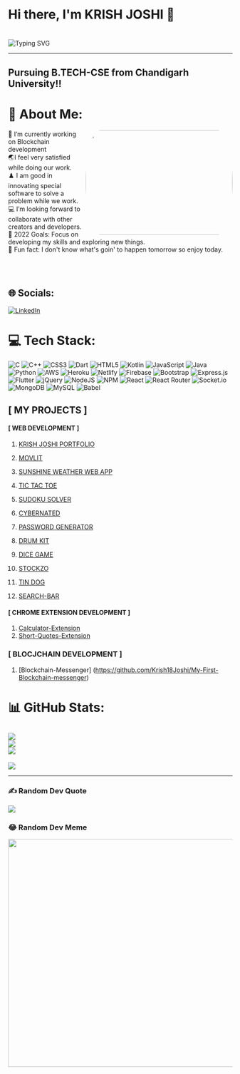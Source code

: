 ### <h1>Hi there, I'm KRISH JOSHI 👋 <h1> 
  
![Typing SVG](https://readme-typing-svg.herokuapp.com?font=Robot-Bold&size=40&color=%2356bcd9&width=600&height=60&lines=Web+Developer;Competitive+Programmer;App+Developer;Full+stack+Developer;Freelancer;Content+Creator)
<hr>

## Pursuing B.TECH-CSE from Chandigarh University!!



# 💫 About Me:
  <a href="https://github.com/"><img align='right' src="https://media.giphy.com/media/SWoSkN6DxTszqIKEqv/giphy.gif"  style="border-radius: 10% / 50%;" width="330" height="235" > </a>
🔭 I’m currently working on Blockchain development <br>🌏I feel very satisfied while doing our work.<br>♟️ I am good in innovating special software to solve a problem while we work.<br>💻 I’m looking forward to collaborate with other creators and developers.<br>
  🥅 2022 Goals: Focus on developing my skills and exploring new things.<br>🍔 Fun fact: I don't know what's goin' to happen tomorrow so enjoy today.

<br><br>
## 🌐 Socials:
[![LinkedIn](https://img.shields.io/badge/LinkedIn-%230077B5.svg?logo=linkedin&logoColor=white)](https://linkedin.com/in/https://www.linkedin.com/in/krish-joshi-1ab2331b9/) 

# 💻 Tech Stack:
![C](https://img.shields.io/badge/c-%2300599C.svg?style=flat&logo=c&logoColor=white) ![C++](https://img.shields.io/badge/c++-%2300599C.svg?style=flat&logo=c%2B%2B&logoColor=white) ![CSS3](https://img.shields.io/badge/css3-%231572B6.svg?style=flat&logo=css3&logoColor=white) ![Dart](https://img.shields.io/badge/dart-%230175C2.svg?style=flat&logo=dart&logoColor=white) ![HTML5](https://img.shields.io/badge/html5-%23E34F26.svg?style=flat&logo=html5&logoColor=white) ![Kotlin](https://img.shields.io/badge/kotlin-%230095D5.svg?style=flat&logo=kotlin&logoColor=white) ![JavaScript](https://img.shields.io/badge/javascript-%23323330.svg?style=flat&logo=javascript&logoColor=%23F7DF1E) ![Java](https://img.shields.io/badge/java-%23ED8B00.svg?style=flat&logo=java&logoColor=white) ![Python](https://img.shields.io/badge/python-3670A0?style=flat&logo=python&logoColor=ffdd54) ![AWS](https://img.shields.io/badge/AWS-%23FF9900.svg?style=flat&logo=amazon-aws&logoColor=white) ![Heroku](https://img.shields.io/badge/heroku-%23430098.svg?style=flat&logo=heroku&logoColor=white) ![Netlify](https://img.shields.io/badge/netlify-%23000000.svg?style=flat&logo=netlify&logoColor=#00C7B7) ![Firebase](https://img.shields.io/badge/firebase-%23039BE5.svg?style=flat&logo=firebase) ![Bootstrap](https://img.shields.io/badge/bootstrap-%23563D7C.svg?style=flat&logo=bootstrap&logoColor=white) ![Express.js](https://img.shields.io/badge/express.js-%23404d59.svg?style=flat&logo=express&logoColor=%2361DAFB) ![Flutter](https://img.shields.io/badge/Flutter-%2302569B.svg?style=flat&logo=Flutter&logoColor=white) ![jQuery](https://img.shields.io/badge/jquery-%230769AD.svg?style=flat&logo=jquery&logoColor=white) ![NodeJS](https://img.shields.io/badge/node.js-6DA55F?style=flat&logo=node.js&logoColor=white) ![NPM](https://img.shields.io/badge/NPM-%23000000.svg?style=flat&logo=npm&logoColor=white) ![React](https://img.shields.io/badge/react-%2320232a.svg?style=flat&logo=react&logoColor=%2361DAFB) ![React Router](https://img.shields.io/badge/React_Router-CA4245?style=flat&logo=react-router&logoColor=white) ![Socket.io](https://img.shields.io/badge/Socket.io-black?style=flat&logo=socket.io&badgeColor=010101) ![MongoDB](https://img.shields.io/badge/MongoDB-%234ea94b.svg?style=flat&logo=mongodb&logoColor=white) ![MySQL](https://img.shields.io/badge/mysql-%2300f.svg?style=flat&logo=mysql&logoColor=white) ![Babel](https://img.shields.io/badge/Babel-F9DC3e?style=flat&logo=babel&logoColor=black)

## [ MY PROJECTS ]

#### [ WEB DEVELOPMENT ]

1. [KRISH JOSHI PORTFOLIO](https://krish-joshi-6a7d4.web.app)
  
2. [MOVLIT](https://movlit-krishjoshi.netlify.app/) 
 
3. [SUNSHINE WEATHER WEB APP](https://krishweather.netlify.app/)

4. [TIC TAC TOE](https://krish18joshi.github.io/Tic-Tac-Toe/)

5. [SUDOKU SOLVER](https://sudoku-example-krish.netlify.app/)
  
6. [CYBERNATED](https://finance-cryptotracker.netlify.app/)

7. [PASSWORD GENERATOR](https://krish18joshi.github.io/Password-Generator/)
  
8. [DRUM KIT](https://krish18joshi.github.io/Drumkit-krish/)

9. [DICE GAME](https://krish18joshi.github.io/dicegame/)

10. [STOCKZO](https://krish18joshi.github.io/STOCKZO/)

11. [TIN DOG](https://krish18joshi.github.io/Tingdog/)
  
12. [SEARCH-BAR](https://searchbar-krishjoshi.netlify.app/)

#### [ CHROME EXTENSION DEVELOPMENT ]

1. [Calculator-Extension](https://github.com/Krish18Joshi/Calculator-Extension)<br>
2. [Short-Quotes-Extension](https://github.com/Krish18Joshi/Short-Quotes-Extension)

### [ BLOCJCHAIN DEVELOPMENT ]

1. [Blockchain-Messenger] (https://github.com/Krish18Joshi/My-First-Blockchain-messenger)<br>

# 📊 GitHub Stats:
![](https://github-readme-stats.vercel.app/api?username=Krish18Joshi&theme=react&hide_border=false&include_all_commits=false&count_private=false)<br/>
![](https://github-readme-streak-stats.herokuapp.com/?user=Krish18Joshi&theme=react&hide_border=false)<br/>
![](https://github-readme-stats.vercel.app/api/top-langs/?username=Krish18Joshi&theme=react&hide_border=false&include_all_commits=false&count_private=false&layout=compact)
---
  [![](https://visitcount.itsvg.in/api?id=Krish18joshi&label=Profile%20Views%20&color=0&icon=6&pretty=false)](https://visitcount.itsvg.in)

---



  

### ✍️ Random Dev Quote
![](https://quotes-github-readme.vercel.app/api?type=horizontal&theme=radical)

### 😂 Random Dev Meme
<img src="https://random-memer.herokuapp.com/" width="512px"/>




